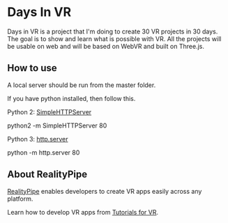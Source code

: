 # Days In VR

Days in VR is a project that I'm doing to create 30 VR projects in 30 days. The goal is to show and learn what is possible with VR. All the projects will be usable on web and will be based on WebVR and built on Three.js.

## How to use

A local server should be run from the master folder.

If you have python installed, then follow this.

Python 2: [SimpleHTTPServer](https://docs.python.org/2/library/simplehttpserver.html#module-SimpleHTTPServer)

python2 -m SimpleHTTPServer 80

Python 3: [http.server](https://docs.python.org/3/library/http.server.html)

python -m http.server 80

## About RealityPipe

[RealityPipe](https://realitypipe.com) enables developers to create VR apps easily across any platform.

Learn how to develop VR apps from [Tutorials for VR](https://tutorialsforvr.com).
